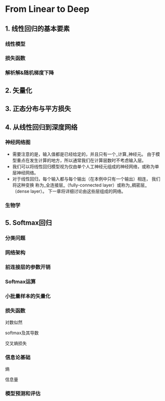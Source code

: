 # From Linear to Deep

## 1. 线性回归的基本要素

### 线性模型

### 损失函数

### 解析解&随机梯度下降



## 2. 矢量化



## 3. 正态分布与平方损失



## 4. 从线性回归到深度网络

### 神经网络图

* 需要注意的是，输入值都是已经给定的，并且只有一个_计算_神经元。 由于模型重点在发生计算的地方，所以通常我们在计算层数时不考虑输入层。
* 我们可以将线性回归模型视为仅由单个人工神经元组成的神经网络，或称为单层神经网络。
* 对于线性回归，每个输入都与每个输出（在本例中只有一个输出）相连， 我们将这种变换 称为_全连接层_（fully-connected layer）或称为_稠密层_（dense layer）。 下一章将详细讨论由这些层组成的网络。

### 生物学







## 5. Softmax回归

### 分类问题



### 网络架构



### 前连接层的参数开销



### Softmax运算



### 小批量样本的矢量化



### 损失函数

对数似然

softmax及其导数

交叉熵损失



### 信息论基础

熵

信息量



### 模型预测和评估









